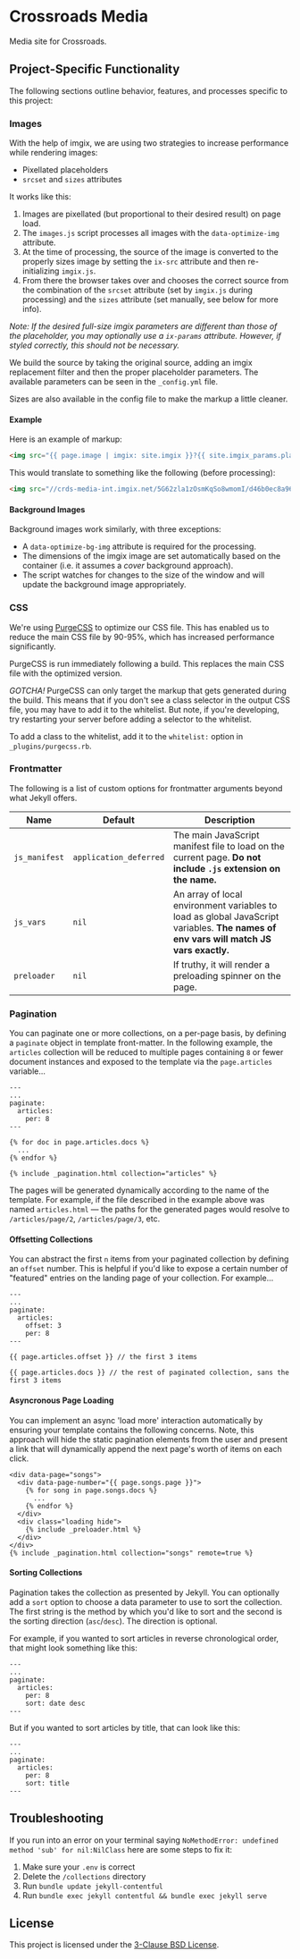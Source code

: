 Crossroads Media
==========

Media site for Crossroads.

Project-Specific Functionality
----------

The following sections outline behavior, features, and processes specific to this project:

### Images

With the help of imgix, we are using two strategies to increase performance while rendering images:

- Pixellated placeholders
- `srcset` and `sizes` attributes

It works like this:

1. Images are pixellated (but proportional to their desired result) on page load.
2. The `images.js` script processes all images with the `data-optimize-img` attribute.
3. At the time of processing, the source of the image is converted to the properly sizes image by setting the `ix-src` attribute and then re-initializing `imgix.js`.
4. From there the browser takes over and chooses the correct source from the combination of the `srcset` attribute (set by `imgix.js` during processing) and the `sizes` attribute (set manually, see below for more info).

_Note: If the desired full-size imgix parameters are different than those of the placeholder, you may optionally use a `ix-params` attribute. However, if styled correctly, this should not be necessary._

We build the source by taking the original source, adding an imgix replacement filter and then the proper placeholder parameters. The available parameters can be seen in the `_config.yml` file.

Sizes are also available in the config file to make the markup a little cleaner.

#### Example

Here is an example of markup:

```html
<img src="{{ page.image | imgix: site.imgix }}?{{ site.imgix_params.placeholder }}" sizes="{{ site.image_sizes.full_width }}" data-optimize-img>
```

This would translate to something like the following (before processing):

```html
<img src="//crds-media-int.imgix.net/5G62zla1zOsmKqSo8wmomI/d46b0ec8a96339c72f25b56b7c2dd99b/isle-of-skye.jpg?auto=format,compress&w=10" sizes="100vw" data-optimize-img>
```

#### Background Images

Background images work similarly, with three exceptions:

- A `data-optimize-bg-img` attribute is required for the processing.
- The dimensions of the imgix image are set automatically based on the container (i.e. it assumes a _cover_ background approach).
- The script watches for changes to the size of the window and will update the background image appropriately.

### CSS

We're using [PurgeCSS](https://www.purgecss.com/) to optimize our CSS file. This has enabled us to reduce the main CSS file by 90-95%, which has increased performance significantly.

PurgeCSS is run immediately following a build. This replaces the main CSS file with the optimized version.

_GOTCHA!_ PurgeCSS can only target the markup that gets generated during the build. This means that if you don't see a class selector in the output CSS file, you may have to add it to the whitelist. But note, if you're developing, try restarting your server before adding a selector to the whitelist.

To add a class to the whitelist, add it to the `whitelist:` option in `_plugins/purgecss.rb`.

### Frontmatter

The following is a list of custom options for frontmatter arguments beyond what Jekyll offers.

| Name | Default | Description |
| ---- | ---- | ---- |
| `js_manifest` | `application_deferred` | The main JavaScript manifest file to load on the current page. **Do not include `.js` extension on the name.** |
| `js_vars` | `nil` | An array of local environment variables to load as global JavaScript variables. **The names of env vars will match JS vars exactly.** |
| `preloader` | `nil` | If truthy, it will render a preloading spinner on the page. |

### Pagination

You can paginate one or more collections, on a per-page basis, by defining a `paginate` object in template front-matter. In the following example, the `articles` collection will be reduced to multiple pages containing `8` or fewer document instances and exposed to the template via the `page.articles` variable...

```liquid
---
...
paginate:
  articles:
    per: 8
---

{% for doc in page.articles.docs %}
  ...
{% endfor %}

{% include _pagination.html collection="articles" %}
```

The pages will be generated dynamically according to the name of the template. For example, if the file described in the example above was named `articles.html` &mdash; the paths for the generated pages would resolve to `/articles/page/2`, `/articles/page/3`, etc.

#### Offsetting Collections

You can abstract the first `n` items from your paginated collection by defining an `offset` number. This is helpful if you'd like to expose a certain number of "featured" entries on the landing page of your collection. For example...

```liquid
---
...
paginate:
  articles:
    offset: 3
    per: 8
---

{{ page.articles.offset }} // the first 3 items

{{ page.articles.docs }} // the rest of paginated collection, sans the first 3 items
```

#### Asyncronous Page Loading

You can implement an async 'load more' interaction automatically by ensuring your template contains the following concerns. Note, this approach will hide the static pagination elements from the user and present a link that will dynamically append the next page's worth of items on each click.

```liquid
<div data-page="songs">
  <div data-page-number="{{ page.songs.page }}">
    {% for song in page.songs.docs %}
      ...
    {% endfor %}
  </div>
  <div class="loading hide">
    {% include _preloader.html %}
  </div>
</div>
{% include _pagination.html collection="songs" remote=true %}
```

#### Sorting Collections

Pagination takes the collection as presented by Jekyll. You can optionally add a `sort` option to choose a data parameter to use to sort the collection. The first string is the method by which you'd like to sort and the second is the sorting direction (`asc`/`desc`). The direction is optional.

For example, if you wanted to sort articles in reverse chronological order, that might look something like this:

```liquid
---
...
paginate:
  articles:
    per: 8
    sort: date desc
---
```

But if you wanted to sort articles by title, that can look like this:

```liquid
---
...
paginate:
  articles:
    per: 8
    sort: title
---
```

Troubleshooting
----------

If you run into an error on your terminal saying `NoMethodError: undefined method 'sub' for nil:NilClass` here are some steps to fix it:

1. Make sure your `.env` is correct
2. Delete the `/collections` directory
3. Run `bundle update jekyll-contentful`
4. Run `bundle exec jekyll contentful && bundle exec jekyll serve`

License
----------

This project is licensed under the [3-Clause BSD License](https://opensource.org/licenses/BSD-3-Clause).
